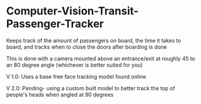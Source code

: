 # Computer-Vision-Transit-Passenger-Tracker
Keeps track of the amount of passengers on board, the time it takes to board, and tracks when to close the doors after boarding is done

This is done with a camera mounted above an entrance/exit at roughly 45 to an 80 degree angle (whichever is better suited for you)

V 1.0: Uses a base free face tracking model found online

V 2.0: Pending- using a custom built model to better track the top of people's heads when angled at 90 degrees 
